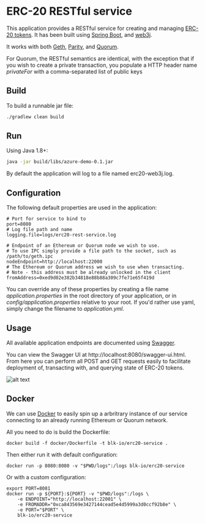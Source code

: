 # ERC-20 RESTful service

This application provides a RESTful service for creating and managing 
[ERC-20 tokens](https://github.com/ethereum/EIPs/issues/20). 
It has been built using [Spring Boot](https://projects.spring.io/spring-boot/), and 
[web3j](https://web3j.io).

It works with both [Geth](https://github.com/ethereum/go-ethereum), 
[Parity](https://github.com/paritytech/parity), and 
[Quorum](https://github.com/jpmorganchase/quorum).

For Quorum, the RESTful semantics are identical, with the exception that if you wish to create 
a private transaction, you populate a HTTP header name *privateFor* with a comma-separated
list of public keys


## Build

To build a runnable jar file:

```bash
./gradlew clean build
```

## Run

Using Java 1.8+:

```bash
java -jar build/libs/azure-demo-0.1.jar 
```

By default the application will log to a file named erc20-web3j.log. 


## Configuration

The following default properties are used in the application:

```properties
# Port for service to bind to
port=8080
# Log file path and name
logging.file=logs/erc20-rest-service.log

# Endpoint of an Ethereum or Quorum node we wish to use. 
# To use IPC simply provide a file path to the socket, such as /path/to/geth.ipc
nodeEndpoint=http://localhost:22000
# The Ethereum or Quorum address we wish to use when transacting.
# Note - this address must be already unlocked in the client
fromAddress=0xed9d02e382b34818e88b88a309c7fe71e65f419d
```

You can override any of these properties by creating a file name 
*application.properties* in the root directory of your application, or in 
*config/application.properties* relative to your root. If you'd rather use yaml, 
simply change the filename to *application.yml*.


## Usage

All available application endpoints are documented using [Swagger](http://swagger.io/).

You can view the Swagger UI at http://localhost:8080/swagger-ui.html. From here you
can perform all POST and GET requests easily to facilitate deployment of, transacting 
with, and querying state of ERC-20 tokens.

![alt text](https://github.com/blk-io/erc20-rest-service/raw/master/images/full-swagger-ui.png "Swagger UI screen capture")


## Docker

We can use [Docker](https://www.docker.com/) to easily spin up a arbritrary instance 
of our service connecting to an already running Ethereum or Quorum network.

All you need to do is build the Dockerfile:

```docker
docker build -f docker/Dockerfile -t blk-io/erc20-service .
```

Then either run it with default configuration:
```docker
docker run -p 8080:8080 -v "$PWD/logs":/logs blk-io/erc20-service
```
 
Or with a custom configuration:

```docker
export PORT=8081
docker run -p ${PORT}:${PORT} -v "$PWD/logs":/logs \
    -e ENDPOINT="http://localhost:22001" \
    -e FROMADDR="0xca843569e3427144cead5e4d5999a3d0ccf92b8e" \
    -e PORT="$PORT" \
    blk-io/erc20-service
```
